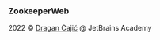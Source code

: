 ### ZookeeperWeb

2022 © [Dragan Ćajić](https://hyperskill.org/profile/110124359) @ JetBrains Academy

